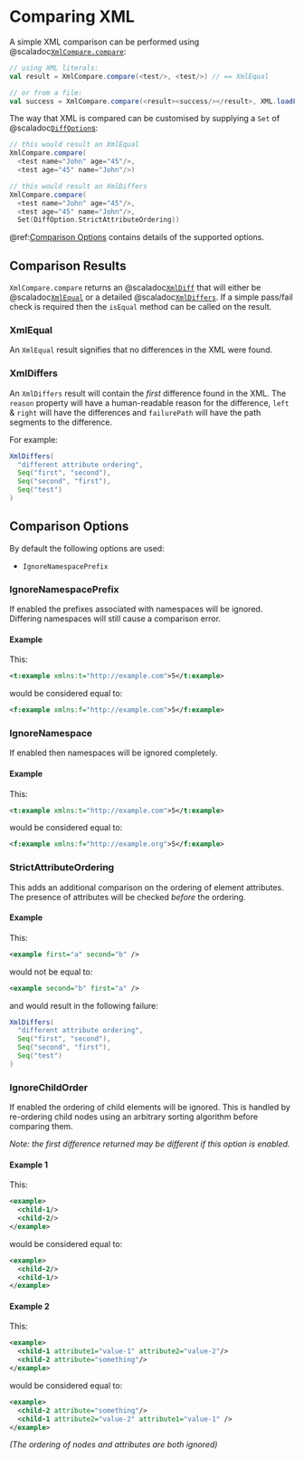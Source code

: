 # Comparing XML

A simple XML comparison can be performed using
@scaladoc[`XmlCompare.compare`](software.purpledragon.xml.compare.XmlCompare$): 

```scala
// using XML literals:
val result = XmlCompare.compare(<test/>, <test/>) // == XmlEqual

// or from a file:
val success = XmlCompare.compare(<result><success/></result>, XML.loadFile("result.xml"))
```

The way that XML is compared can be customised by supplying a `Set` of
@scaladoc[`DiffOption`s](software.purpledragon.xml.compare.options.DiffOption$):

```scala
// this would result an XmlEqual
XmlCompare.compare(
  <test name="John" age="45"/>,
  <test age="45" name="John"/>)

// this would result an XmlDiffers
XmlCompare.compare(
  <test name="John" age="45"/>,
  <test age="45" name="John"/>,
  Set(DiffOption.StrictAttributeOrdering))
```

@ref:[Comparison Options](#comparison-options) contains details of the supported options.

## Comparison Results

`XmlCompare.compare` returns an @scaladoc[`XmlDiff`](software.purpledragon.xml.compare.XmlDiff) that will either be
@scaladoc[`XmlEqual`](software.purpledragon.xml.compare.XmlEqual) or a detailed 
@scaladoc[`XmlDiffers`](software.purpledragon.xml.compare.XmlDiffers). If a simple
pass/fail check is required then the `isEqual` method can be called on the result.

### XmlEqual

An `XmlEqual` result signifies that no differences in the XML were found.

### XmlDiffers

An `XmlDiffers` result will contain the _first_ difference found in the XML. The `reason` property will have a
human-readable reason for the difference, `left` & `right` will have the differences and `failurePath` will have the
path segments to the difference. 

For example:
 
```scala
XmlDiffers(
  "different attribute ordering",
  Seq("first", "second"),
  Seq("second", "first"),
  Seq("test")
)
```

## Comparison Options

By default the following options are used:

* `IgnoreNamespacePrefix`

### IgnoreNamespacePrefix

If enabled the prefixes associated with namespaces will be ignored. Differing namespaces will still cause a comparison
error.

#### Example

This:
```xml
<t:example xmlns:t="http://example.com">5</t:example>
```

would be considered equal to:
```xml
<f:example xmlns:f="http://example.com">5</f:example>
```

### IgnoreNamespace

If enabled then namespaces will be ignored completely.

#### Example

This:
```xml
<t:example xmlns:t="http://example.com">5</t:example>
```

would be considered equal to:
```xml
<f:example xmlns:f="http://example.org">5</f:example>
```

### StrictAttributeOrdering

This adds an additional comparison on the ordering of element attributes. The presence of attributes will be checked
_before_ the ordering.

#### Example

This:

```xml
<example first="a" second="b" />
```

would not be equal to:

```xml
<example second="b" first="a" />
```

and would result in the following failure:

```scala
XmlDiffers(
  "different attribute ordering",
  Seq("first", "second"),
  Seq("second", "first"),
  Seq("test")
)
```

### IgnoreChildOrder

If enabled the ordering of child elements will be ignored. This is handled by re-ordering child nodes using an arbitrary
sorting algorithm before comparing them.

_Note: the first difference returned may be different if this option is enabled._ 

#### Example 1

This:

```xml
<example>
  <child-1/>
  <child-2/>
</example>
```

would be considered equal to:
```xml
<example>
  <child-2/>
  <child-1/>
</example>
```

#### Example 2

This:

```xml
<example>
  <child-1 attribute1="value-1" attribute2="value-2"/>
  <child-2 attribute="something"/>
</example>
```

would be considered equal to:
```xml
<example>
  <child-2 attribute="something"/>
  <child-1 attribute2="value-2" attribute1="value-1" />
</example>
```

_(The ordering of nodes and attributes are both ignored)_ 